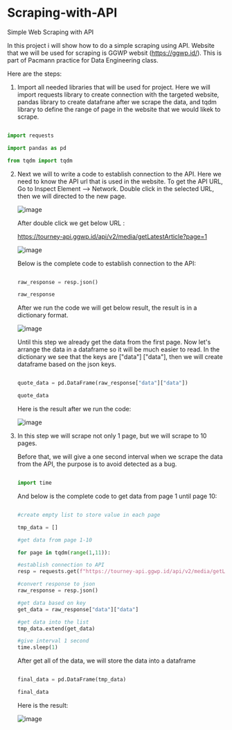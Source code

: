 # Scraping-with-API
Simple Web Scraping with API

In this project i will show how to do a simple scraping using API. Website that we will be used for scraping is GGWP websit (https://ggwp.id/). This is part of Pacmann practice for Data Engineering class.

Here are the steps:

1. Import all needed libraries that will be used for project. Here we will import requests library to create connection with the targeted website, pandas library to create datafrane after we scrape the data, and tqdm library to define the range of page in the website that we would likek to scrape.

```python

import requests

import pandas as pd

from tqdm import tqdm

```



2. Next we will to write a code to establish connection to the API. Here we need to know the API url that is used in the website.
   To get the API URL, Go to Inspect Element --> Network. Double click in the selected URL, then we will directed to the new page.

   ![image](https://github.com/rindangchi/Scraping-with-API/assets/10241058/cc4e7998-804f-4883-81d0-2e16997ebe6a)

   
   After double click we get below URL :

   https://tourney-api.ggwp.id/api/v2/media/getLatestArticle?page=1

   ![image](https://github.com/rindangchi/Scraping-with-API/assets/10241058/f4e60e10-eb84-4cd1-967f-fc1f034bc46f)

   Below is the complete code to establish connection to the API:

   ```python

   raw_response = resp.json()

   raw_response


   ```
   After we run the code we will get below result, the result is in a dictionary format.

   ![image](https://github.com/rindangchi/Scraping-with-API/assets/10241058/9f517e56-2f3a-4348-984c-4f80e387f5ef)

   Until this step we already get the data from the first page. Now let's arrange the data in a dataframe so it will be much easier to read. In the dictionary we see that the keys are ["data"] ["data"],
   then we will create dataframe based on the json keys.

    ```python

   quote_data = pd.DataFrame(raw_response["data"]["data"])

   quote_data

   ```

   Here is the result after we run the code:

   ![image](https://github.com/rindangchi/Scraping-with-API/assets/10241058/33057e60-4621-4468-92f3-e78b91f2e0fd)
   

3. In this step we will scrape not only 1 page, but we will scrape to 10 pages. 
   
   Before that, we will give a one second interval when we scrape the data from the API, the purpose is to avoid detected as a bug.

    ```python

   import time

   ```

    And below is the complete code to get data from page 1 until page 10:

   ```python

   #create empty list to store value in each page

   tmp_data = []

   #get data from page 1-10

   for page in tqdm(range(1,11)):

   #establish connection to API
   resp = requests.get(f"https://tourney-api.ggwp.id/api/v2/media/getLatestArticle?page={page}")

   #convert response to json
   raw_response = resp.json()

   #get data based on key
   get_data = raw_response["data"]["data"]

   #get data into the list
   tmp_data.extend(get_data)

   #give interval 1 second
   time.sleep(1)

   ```

   After get all of the data, we will store the data into a dataframe

    ```python

   final_data = pd.DataFrame(tmp_data)

   final_data

   ```
  
   Here is the result:

   ![image](https://github.com/user-attachments/assets/447b2321-2029-41c3-92d3-68febc9ad1b4)

   
